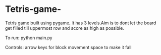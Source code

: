 # Tetris-game-
Tetris game built using pygame.
It has 3 levels.Aim is to dont let the board get filled till uppermost row and score as high as possible.

To run:
python main.py

Controls:
arrow keys for block movement
space to make it fall

